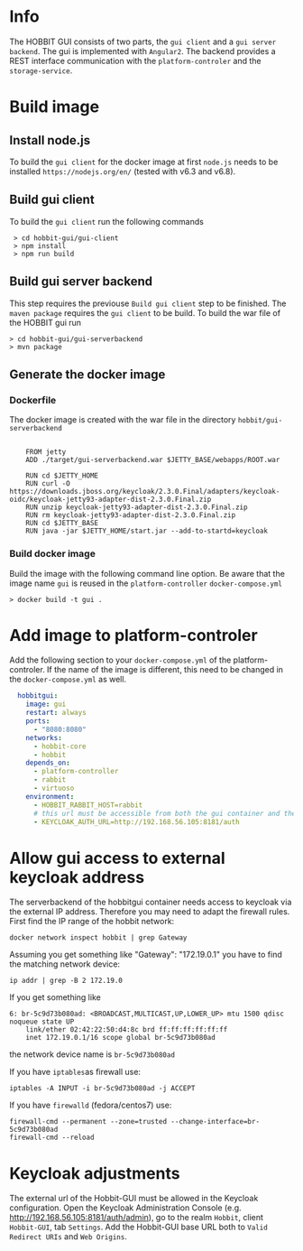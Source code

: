 # Info
The HOBBIT GUI consists of two parts, the  `gui client` and a `gui server backend`. The gui is implemented with `Angular2`. The backend provides a REST interface communication with the `platform-controler` and the `storage-service`.

# Build image
## Install node.js
To build the `gui client` for the docker image at first `node.js` needs to be installed `https://nodejs.org/en/` (tested with v6.3 and v6.8).

## Build gui client
To build the `gui client` run the following commands
```
 > cd hobbit-gui/gui-client
 > npm install
 > npm run build
```	

## Build gui server backend
This step requires the previouse `Build gui client` step to be finished. The `maven package` requires the `gui client` to be build.
To build the war file of the HOBBIT gui run
```
> cd hobbit-gui/gui-serverbackend
> mvn package
```

## Generate the docker image
### Dockerfile
The docker image is created with the war file in the directory `hobbit/gui-serverbackend`
```

    FROM jetty
    ADD ./target/gui-serverbackend.war $JETTY_BASE/webapps/ROOT.war

    RUN cd $JETTY_HOME
    RUN curl -O https://downloads.jboss.org/keycloak/2.3.0.Final/adapters/keycloak-oidc/keycloak-jetty93-adapter-dist-2.3.0.Final.zip
    RUN unzip keycloak-jetty93-adapter-dist-2.3.0.Final.zip
    RUN rm keycloak-jetty93-adapter-dist-2.3.0.Final.zip
    RUN cd $JETTY_BASE
    RUN java -jar $JETTY_HOME/start.jar --add-to-startd=keycloak	

```

### Build docker image
Build the image with the following command line option. Be aware that the image name `gui` is reused in the `platform-controller` `docker-compose.yml`
```
> docker build -t gui .
```

# Add image to platform-controler
Add the following section to your `docker-compose.yml` of the platform-controler. If the name of the image is different, this need to be changed in the `docker-compose.yml` as well.
```yaml
  hobbitgui:
    image: gui
    restart: always
    ports:
      - "8080:8080"
    networks:
      - hobbit-core
      - hobbit
    depends_on:
      - platform-controller
      - rabbit
      - virtuoso
    environment:
      - HOBBIT_RABBIT_HOST=rabbit
      # this url must be accessible from both the gui container and the clients (web browser)
      - KEYCLOAK_AUTH_URL=http://192.168.56.105:8181/auth

```

# Allow gui access to external keycloak address
The serverbackend of the hobbitgui container needs access to keycloak via the external IP address.
Therefore you may need to adapt the firewall rules.
First find the IP range of the hobbit network:
```
docker network inspect hobbit | grep Gateway
```
Assuming you get something like "Gateway": "172.19.0.1" you have to find the matching network device:
```
ip addr | grep -B 2 172.19.0
```
If you get something like
```
6: br-5c9d73b080ad: <BROADCAST,MULTICAST,UP,LOWER_UP> mtu 1500 qdisc noqueue state UP
    link/ether 02:42:22:50:d4:8c brd ff:ff:ff:ff:ff:ff
    inet 172.19.0.1/16 scope global br-5c9d73b080ad
```
the network device name is `br-5c9d73b080ad`

If you have `iptables`as firewall use:
```
iptables -A INPUT -i br-5c9d73b080ad -j ACCEPT
```
If you have `firewalld` (fedora/centos7) use:
```
firewall-cmd --permanent --zone=trusted --change-interface=br-5c9d73b080ad
firewall-cmd --reload
```

# Keycloak adjustments
The external url of the Hobbit-GUI must be allowed in the Keycloak configuration.
Open the Keycloak Administration Console (e.g. http://192.168.56.105:8181/auth/admin),
go to the realm `Hobbit`, client `Hobbit-GUI`, tab `Settings`.
Add the Hobbit-GUI base URL both to `Valid Redirect URIs` and `Web Origins`.
